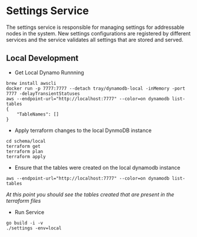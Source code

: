 # Settings Service
The settings service is responsible for managing settings for addressable nodes in the system. New settings configurations are registered by different services
and the service validates all settings that are stored and served.

## Local Development
* Get Local Dynamo Runnning

```
brew install awscli
docker run -p 7777:7777 --detach tray/dynamodb-local -inMemory -port 7777 -delayTransientStatuses
aws --endpoint-url="http://localhost:7777" --color=on dynamodb list-tables
{
    "TableNames": []
}
```

* Apply terraform changes to the local DynmoDB instance

```
cd schema/local
terraform get
terraform plan
terraform apply
```

* Ensure that the tables were created on the local dynamodb instance

```
aws --endpoint-url="http://localhost:7777" --color=on dynamodb list-tables
```
_At this point you should see the tables created that are present in the terraform files_

* Run Service

```
go build -i -v
./settings -env=local
```